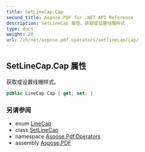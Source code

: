 ```yaml
---
title: SetLineCap.Cap
second_title: Aspose.PDF for .NET API Reference
description: SetLineCap 属性。获取或设置线帽样式
type: docs
weight: 20
url: /zh/net/aspose.pdf.operators/setlinecap/cap/
---
```

## SetLineCap.Cap 属性

获取或设置线帽样式。

```csharp
public LineCap Cap { get; set; }
```

### 另请参阅

* enum [LineCap](../../linecap/)
* class [SetLineCap](../)
* namespace [Aspose.Pdf.Operators](../../../aspose.pdf.operators/)
* assembly [Aspose.PDF](../../../)